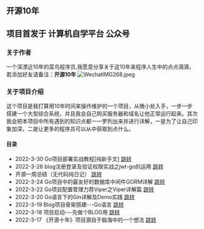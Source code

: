 ## 开源10年 
 项目首发于 **计算机自学平台** 公众号
---
### 关于作者
一个深漂近10年的菜鸟程序员,我愿意分享关于这10年来程序人生中的点点滴滴，若添加好友请备注：**开源10年**
![WechatIMG268.jpeg](https://s2.loli.net/2022/03/22/6SmsB8vZhq2irXR.jpg)

### 关于项目介绍
这个项目是我打算用10年时间来操作维护的一个项目，从微小处入手，一步一步搭建一个大型综合系统，并且我会自己购买服务器和域名让他正常运行起来。其次我会把本项目中所有遇到的知识点都一一罗列出来并进行详解，一是为了让自己印象加深，二是让更多的程序员可以从中获取到点什么。

#### 目录

- 2022-3-30 Go项目部署实战教程[纯新手文] [跳转](doc/Go项目部署实战教程[纯新手文].md)
- 2022-3-28 blog注册登录及验证权限实战之jwt-go的运用 [跳转](doc/blog注册登录及验证权限实战之jwt-go的运用.md)
- 开源一周总结（无代码纯日记） [跳转](doc/开源一周总结(无代码纯日记).md)
- 2022-3-24 Go项目中的最友好的数据库中间件GORM详解 [跳转](doc/Go项目中的最友好的数据库中间件GORM详解.md)
- 2022-3-22 Go项目配置管理力荐Viper之Viper详解篇 [跳转](doc/Go项目配置管理力荐Viper之Viper详解篇.md)
- 2022-3-20 Go语言下的Gin详解及Demo实践 [跳转](doc/Go语言下的Gin详解及Demo实践.md)
- 2022-3-19 Blog项目骨架搭建---Go语言 [跳转](doc/Blog项目骨架搭建---Go语言.md)
- 2022-3-18 项目启动---先做个BLOG用 [跳转](doc/项目启动---先做个BLOG用.md)
- 2022-3-17 《开源十年》项目源自于脑海中的一个想法  [跳转](doc/《开源十年》项目源自于脑海中的一个想法.md)


